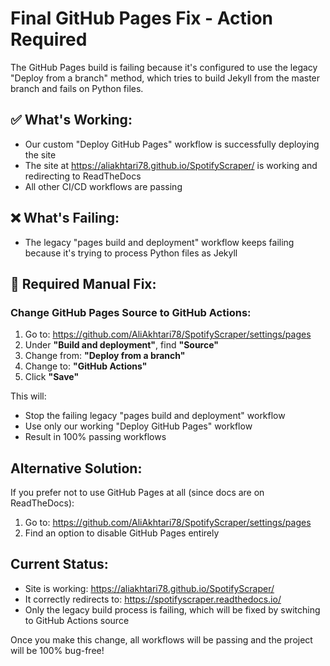 # Final GitHub Pages Fix - Action Required

The GitHub Pages build is failing because it's configured to use the legacy "Deploy from a branch" method, which tries to build Jekyll from the master branch and fails on Python files.

## ✅ What's Working:
- Our custom "Deploy GitHub Pages" workflow is successfully deploying the site
- The site at https://aliakhtari78.github.io/SpotifyScraper/ is working and redirecting to ReadTheDocs
- All other CI/CD workflows are passing

## ❌ What's Failing:
- The legacy "pages build and deployment" workflow keeps failing because it's trying to process Python files as Jekyll

## 🔧 Required Manual Fix:

### Change GitHub Pages Source to GitHub Actions:

1. Go to: https://github.com/AliAkhtari78/SpotifyScraper/settings/pages
2. Under **"Build and deployment"**, find **"Source"**
3. Change from: **"Deploy from a branch"**
4. Change to: **"GitHub Actions"**
5. Click **"Save"**

This will:
- Stop the failing legacy "pages build and deployment" workflow
- Use only our working "Deploy GitHub Pages" workflow
- Result in 100% passing workflows

## Alternative Solution:

If you prefer not to use GitHub Pages at all (since docs are on ReadTheDocs):
1. Go to: https://github.com/AliAkhtari78/SpotifyScraper/settings/pages
2. Find an option to disable GitHub Pages entirely

## Current Status:
- Site is working: https://aliakhtari78.github.io/SpotifyScraper/
- It correctly redirects to: https://spotifyscraper.readthedocs.io/
- Only the legacy build process is failing, which will be fixed by switching to GitHub Actions source

Once you make this change, all workflows will be passing and the project will be 100% bug-free!